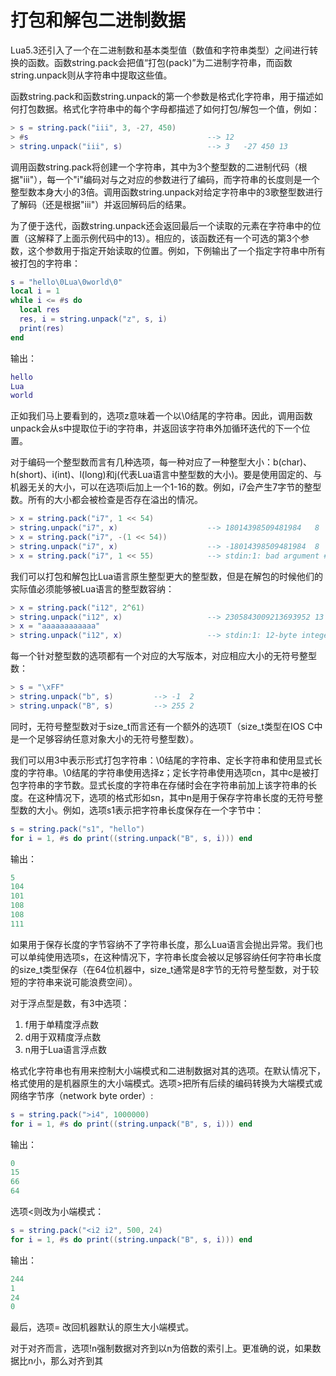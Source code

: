 # 打包和解包二进制数据

Lua5.3还引入了一个在二进制数和基本类型值（数值和字符串类型）之间进行转换的函数。函数string.pack会把值“打包(pack)”为二进制字符串，而函数string.unpack则从字符串中提取这些值。

函数string.pack和函数string.unpack的第一个参数是格式化字符串，用于描述如何打包数据。格式化字符串中的每个字母都描述了如何打包/解包一个值，例如：

```lua
> s = string.pack("iii", 3, -27, 450)
> #s                                        --> 12
> string.unpack("iii", s)                   --> 3	-27	450	13
```

调用函数string.pack将创建一个字符串，其中为3个整型数的二进制代码（根据"iii"），每一个"i"编码对与之对应的参数进行了编码，而字符串的长度则是一个整型数本身大小的3倍。调用函数string.unpack对给定字符串中的3歌整型数进行了解码（还是根据"iii"）并返回解码后的结果。

为了便于迭代，函数string.unpack还会返回最后一个读取的元素在字符串中的位置（这解释了上面示例代码中的13）。相应的，该函数还有一个可选的第3个参数，这个参数用于指定开始读取的位置。例如，下例输出了一个指定字符串中所有被打包的字符串：

```lua
s = "hello\0Lua\0world\0"
local i = 1
while i <= #s do
  local res
  res, i = string.unpack("z", s, i)
  print(res)
end
```

输出：

```lua
hello
Lua
world
```

正如我们马上要看到的，选项z意味着一个以\0结尾的字符串。因此，调用函数unpack会从s中提取位于i的字符串，并返回该字符串外加循环迭代的下一个位置。

对于编码一个整型数而言有几种选项，每一种对应了一种整型大小：b(char)、h(short)、i(int)、l(long)和j(代表Lua语言中整型数的大小)。要是使用固定的、与机器无关的大小，可以在选项i后加上一个1-16的数。例如，i7会产生7字节的整型数。所有的大小都会被检查是否存在溢出的情况。

```lua
> x = string.pack("i7", 1 << 54)
> string.unpack("i7", x)                    --> 18014398509481984	8
> x = string.pack("i7", -(1 << 54))
> string.unpack("i7", x)                    --> -18014398509481984	8
> x = string.pack("i7", 1 << 55)            --> stdin:1: bad argument #2 to 'pack' (integer overflow)
```

我们可以打包和解包比Lua语言原生整型更大的整型数，但是在解包的时候他们的实际值必须能够被Lua语言的整型数容纳：

```lua
> x = string.pack("i12", 2^61)
> string.unpack("i12", x)                   --> 2305843009213693952	13
> x = "aaaaaaaaaaaa"
> string.unpack("i12", x)                   --> stdin:1: 12-byte integer does not fit into Lua Integer
```

每一个针对整型数的选项都有一个对应的大写版本，对应相应大小的无符号整型数：

```lua
> s = "\xFF"
> string.unpack("b", s)         --> -1	2
> string.unpack("B", s)         --> 255	2
```

同时，无符号整型数对于size_t而言还有一个额外的选项T（size_t类型在IOS C中是一个足够容纳任意对象大小的无符号整型数）。

我们可以用3中表示形式打包字符串：\0结尾的字符串、定长字符串和使用显式长度的字符串。\0结尾的字符串使用选择z；定长字符串使用选项cn，其中c是被打包字符串的字节数。显式长度的字符串在存储时会在字符串前加上该字符串的长度。在这种情况下，选项的格式形如sn，其中n是用于保存字符串长度的无符号整型数的大小。例如，选项s1表示把字符串长度保存在一个字节中：

```lua
s = string.pack("s1", "hello")
for i = 1, #s do print((string.unpack("B", s, i))) end
```

输出：

```lua
5
104
101
108
108
111
```

如果用于保存长度的字节容纳不了字符串长度，那么Lua语言会抛出异常。我们也可以单纯使用选项s，在这种情况下，字符串长度会被以足够容纳任何字符串长度的size_t类型保存（在64位机器中，size_t通常是8字节的无符号整型数，对于较短的字符串来说可能浪费空间）。

对于浮点型是数，有3中选项：

1. f用于单精度浮点数
2. d用于双精度浮点数
3. n用于Lua语言浮点数

格式化字符串也有用来控制大小端模式和二进制数据对其的选项。在默认情况下，格式使用的是机器原生的大小端模式。选项>把所有后续的编码转换为大端模式或网络字节序（network byte order）:

```lua
s = string.pack(">i4", 1000000)
for i = 1, #s do print((string.unpack("B", s, i))) end
```

输出：

```lua
0
15
66
64
```

选项<则改为小端模式：

```lua
s = string.pack("<i2 i2", 500, 24)
for i = 1, #s do print((string.unpack("B", s, i))) end
```

输出：

```lua
244
1
24
0
```

最后，选项= 改回机器默认的原生大小端模式。

对于对齐而言，选项!n强制数据对齐到以n为倍数的索引上。更准确的说，如果数据比n小，那么对齐到其
